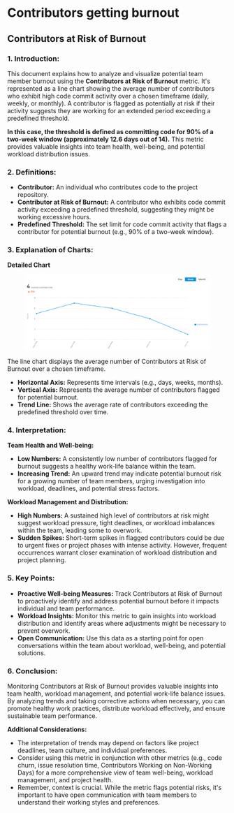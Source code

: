 # Contributors getting burnout

## Contributors at Risk of Burnout

### **1. Introduction:**

This document explains how to analyze and visualize potential team member burnout using the **Contributors at Risk of Burnout** metric. It's represented as a line chart showing the average number of contributors who exhibit high code commit activity over a chosen timeframe (daily, weekly, or monthly). A contributor is flagged as potentially at risk if their activity suggests they are working for an extended period exceeding a predefined threshold.

**In this case, the threshold is defined as committing code for 90% of a two-week window (approximately 12.6 days out of 14).** This metric provides valuable insights into team health, well-being, and potential workload distribution issues.

### **2. Definitions:**

* **Contributor:** An individual who contributes code to the project repository.
* **Contributor at Risk of Burnout:** A contributor who exhibits code commit activity exceeding a predefined threshold, suggesting they might be working excessive hours.
* **Predefined Threshold:** The set limit for code commit activity that flags a contributor for potential burnout (e.g., 90% of a two-week window).

### **3. Explanation of Charts:**

**Detailed Chart**

<figure><img src="../../.gitbook/assets/image (8).png" alt=""><figcaption></figcaption></figure>

The line chart displays the average number of Contributors at Risk of Burnout over a chosen timeframe.

* **Horizontal Axis:** Represents time intervals (e.g., days, weeks, months).
* **Vertical Axis:** Represents the average number of contributors flagged for potential burnout.
* **Trend Line:** Shows the average rate of contributors exceeding the predefined threshold over time.

### **4. Interpretation:**

**Team Health and Well-being:**

* **Low Numbers:** A consistently low number of contributors flagged for burnout suggests a healthy work-life balance within the team.
* **Increasing Trend:** An upward trend may indicate potential burnout risk for a growing number of team members, urging investigation into workload, deadlines, and potential stress factors.

**Workload Management and Distribution:**

* **High Numbers:** A sustained high level of contributors at risk might suggest workload pressure, tight deadlines, or workload imbalances within the team, leading some to overwork.
* **Sudden Spikes:** Short-term spikes in flagged contributors could be due to urgent fixes or project phases with intense activity. However, frequent occurrences warrant closer examination of workload distribution and project planning.

### **5. Key Points:**

* **Proactive Well-being Measures:** Track Contributors at Risk of Burnout to proactively identify and address potential burnout before it impacts individual and team performance.
* **Workload Insights:** Monitor this metric to gain insights into workload distribution and identify areas where adjustments might be necessary to prevent overwork.
* **Open Communication:** Use this data as a starting point for open conversations within the team about workload, well-being, and potential solutions.

### **6. Conclusion:**

Monitoring Contributors at Risk of Burnout provides valuable insights into team health, workload management, and potential work-life balance issues. By analyzing trends and taking corrective actions when necessary, you can promote healthy work practices, distribute workload effectively, and ensure sustainable team performance.

**Additional Considerations:**

* The interpretation of trends may depend on factors like project deadlines, team culture, and individual preferences.
* Consider using this metric in conjunction with other metrics (e.g., code churn, issue resolution time, Contributors Working on Non-Working Days) for a more comprehensive view of team well-being, workload management, and project health.
* Remember, context is crucial. While the metric flags potential risks, it's important to have open communication with team members to understand their working styles and preferences.
